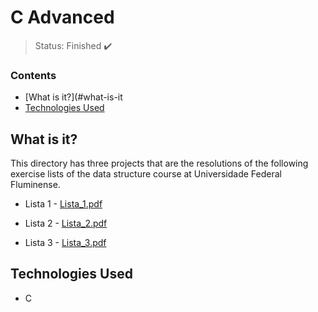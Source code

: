 <h1>C Advanced</h1>

> Status: Finished ✔️

### Contents
  
* [What is it?](#what-is-it
* [Technologies Used](#technologies)

## <a name="what-is-it"></a>What is it?

This directory has three projects that are the resolutions of the following exercise lists of the data structure course at Universidade Federal Fluminense.

* Lista 1 - 
[Lista_1.pdf](https://github.com/Fa2bio/Data-Structure-Using-C/files/10367734/Lista_1.pdf)

* Lista 2 - 
[Lista_2.pdf](https://github.com/Fa2bio/Data-Structure-Using-C/files/10367736/Lista_2.pdf)

* Lista 3 - 
[Lista_3.pdf](https://github.com/Fa2bio/Data-Structure-Using-C/files/10367737/Lista_3.pdf)

## <a name="technologies"></a>Technologies Used

- C
